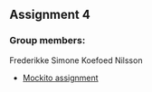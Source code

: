 ## Assignment 4
### Group members: 
Frederikke Simone Koefoed Nilsson 

- [Mockito assignment](https://github.com/fred8728/SOFT_DeveloperTest/blob/master/Assignment4/Mockito.pdf)
